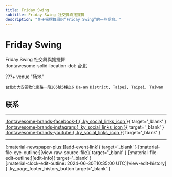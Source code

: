 ```yaml
---
title: Friday Swing
subtitle: Friday Swing 社交舞與搖擺舞
description: "关于摇摆舞组织“Friday Swing”的一些信息。"
---
```


# Friday Swing

Friday Swing 社交舞與搖擺舞  
:fontawesome-solid-location-dot: 台北  


???+ venue "场地"

    台北市大安區敦化南路一段205號5樓之6 Da-an District, Taipei, Taipei, Taiwan  

## 联系


---

 [:fontawesome-brands-facebook-f:{ .ky_social_links_icon }](https://www.facebook.com/FridayNightSwingDanceSocial){ target='_blank' } [:fontawesome-brands-instagram:{ .ky_social_links_icon }](https://instagram.com/friday_swing_social_tgif){ target='_blank' } [:fontawesome-brands-youtube:{ .ky_social_links_icon }](https://youtube.com/socialfridaynight9159){ target='_blank' }

---

<div class="ky_page_footer" markdown>
<div class="ky_page_footer_trailing" markdown="span">
[:material-newspaper-plus:][add-event-link]{ target='_blank' }
[:material-file-eye-outline:][view-raw-source-file]{ target='_blank' }
[:material-file-edit-outline:][edit-info]{ target='_blank' }
</div>
<div class="ky_page_footer_leading" markdown="span">
[:material-clock-edit-outline: 2024-06-30T10:35:00 UTC][view-edit-history]{ .ky_page_footer_history_button target='_blank' }
</div>
</div>

[add-event-link]: https://github.com/swingdance/events/issues/new?assignees=&labels=add+event&projects=&template=02-add_entity.yml&title=%5Bzh_TW%5D%20Add%20Event%3A%20%3CName%3E&region=zh_TW&province=Taipei&city=Taipei&org_id=friday-swing "添加活动"
[view-raw-source-file]: https://github.com/swingdance/orgs/blob/main/zh_TW/friday-swing.json "查看原始源文件"
[edit-info]: https://github.com/swingdance/orgs/issues/new?assignees=&labels=update+org&projects=&template=03-update_entity.yml&title=%5Bzh_TW%5D%20Update%20Org%3A%20Friday%20Swing&region=zh_TW&id=friday-swing&name=Friday%20Swing "编辑信息"

[view-edit-history]: https://github.com/swingdance/orgs/commits/main/zh_TW/friday-swing.json "查看编辑历史"

